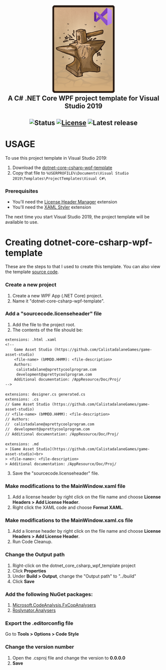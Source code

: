<h2 align="center">
  <img src="repodata/img/dotnet-core-csharp-wpf-template-logo.png" alt="C# .NET Core WPF project template logo" width="200">
  <br>
  A C# .NET Core WPF project template for Visual Studio 2019
  <br>
</h2>

<h2 align="center">

  ![Status](https://img.shields.io/badge/status-active-brightgreen.svg)
  [![License](https://img.shields.io/badge/license-Apache%202.0-blue.svg)](https://www.apache.org/licenses/LICENSE-2.0)
  ![Latest release](https://img.shields.io/badge/latest%20release-b200727-blue.svg)

</h2>

# USAGE
To use this project template in Visual Studio 2019:
1. Download the [dotnet-core-csharp-wpf-template](export/dotnet-core-csharp-wpf-template.zip)
2. Copy that file to `%USERPROFILE%\Documents\Visual Studio 2019\Templates\ProjectTemplates\Visual C#\`

### Prerequisites
* You'll need the [License Header Manager](https://marketplace.visualstudio.com/items?itemName=StefanWenig.LicenseHeaderManager) extension
* You'll need the [XAML Styler](https://marketplace.visualstudio.com/items?itemName=TeamXavalon.XAMLStyler) extension

The next time you start Visual Studio 2019, the project template will be available to use.

# Creating dotnet-core-csharp-wpf-template
These are the steps to that I used to create this template. You can also view the template [source code](src).

### Create a new project
1. Create a new WPF App (.NET Core) project.
2. Name it "dotnet-core-csharp-wpf-template".

### Add a "sourcecode.licenseheader" file
1. Add the file to the project root.
2. The contents of the file should be:
```
﻿extensions: .html .xaml
<!--
	Game Asset Studio (https://github.com/CalistadalaneGames/game-asset-studio)
	<file-name> (bMMDD.HHMM): <file-description>
	Authors:
	 calistadalane@aprettycoolprogram.com
	 development@aprettycoolprogram.com
	Additional documentation: /AppResource/Doc/Proj/
-->

extensions: designer.cs generated.cs
extensions: .cs
// Game Asset Studio (https://github.com/CalistadalaneGames/game-asset-studio)
// <file-name> (bMMDD.HHMM): <file-description>
// Authors:
//	calistadalane@aprettycoolprogram.com
//	development@aprettycoolprogram.com
// Additional documentation: /AppResource/Doc/Proj/

extensions: .md
> [Game Asset Studio](https://github.com/CalistadalaneGames/game-asset-studio)<br>
> <file-name>: <file-description>
> Additional documentation: /AppResource/Doc/Proj/

```
3. Save the "sourcecode.licenseheader" file.

### Make modifications to the MainWindow.xaml file
1. Add a license header by right click on the file name and choose **License Headers > Add License Header**.
2. Right click the XAML code and choose **Format XAML**.

### Make modifications to the MainWindow.xaml.cs file
1. Add a license header by right click on the file name and choose **License Headers > Add License Header**.
2. Run Code Cleanup.

### Change the Output path
1. Right-click on the dotnet_core_csharp_wpf_template project
2. Click **Properties**
3. Under **Build > Output**, change the "Output path" to "../build"
4. Click **Save**

### Add the following NuGet packages:
1. [Microsoft.CodeAnalysis.FxCopAnalysers](https://github.com/dotnet/roslyn-analyzers)
2. [Roslynator.Analysers](https://github.com/JosefPihrt/Roslynator)

### Export the .editorconfig file
Go to **Tools > Options > Code Style**

### Change the version number
1. Open the .csproj file and change the version to **0.0.0.0**
2. **Save**